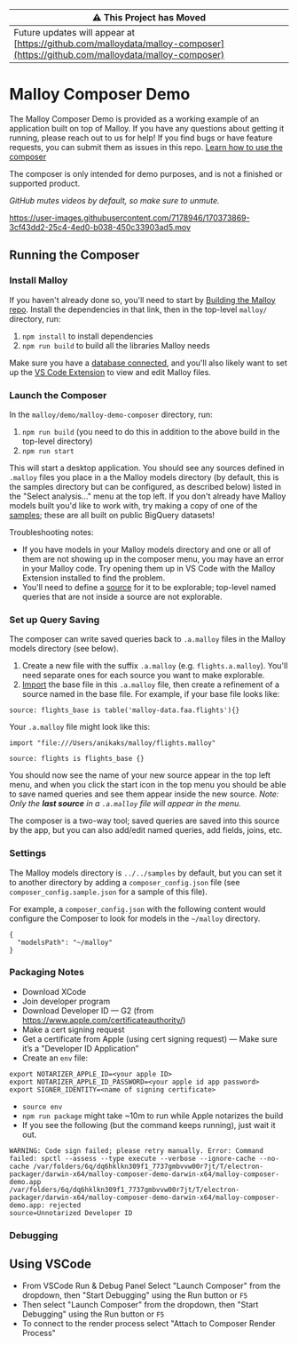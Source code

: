 | :warning: This Project has Moved                                                                                             |
| ---------------------------------------------------------------------------------------------------------------------------- |
| Future updates will appear at [https://github.com/malloydata/malloy-composer](https://github.com/malloydata/malloy-composer) |

# Malloy Composer Demo

The Malloy Composer Demo is provided as a working example of an application built on top of Malloy. If you have any questions about getting it running, please reach out to us for help! If you find bugs or have feature requests, you can submit them as issues in this repo. [Learn how to use the composer](https://docs.google.com/presentation/d/18KUl_rrz2K-hbsiKJYS3rtTcYxZMXKklyPllLmTtIYY/edit#slide=id.g1269816dcbe_0_140)

The composer is only intended for demo purposes, and is not a finished or supported product.

_GitHub mutes videos by default, so make sure to unmute._

https://user-images.githubusercontent.com/7178946/170373869-3cf43dd2-25c4-4ed0-b038-450c33903ad5.mov

## Running the Composer

### Install Malloy

If you haven't already done so, you'll need to start by [Building the Malloy repo](https://github.com/malloydata/malloy/blob/main/developing.md). Install the dependencies in that link, then in the top-level `malloy/` directory, run:

1. `npm install` to install dependencies
2. `npm run build` to build all the libraries Malloy needs

Make sure you have a [database connected](https://malloydata.github.io/documentation/connection_instructions.html), and you'll also likely want to set up the [VS Code Extension](https://github.com/malloydata/malloy#installing-the-extension) to view and edit Malloy files.

### Launch the Composer

In the `malloy/demo/malloy-demo-composer` directory, run:

1. `npm run build` (you need to do this in addition to the above build in the top-level directory)
2. `npm run start`

This will start a desktop application. You should see any sources defined in `.malloy` files you place in a the Malloy models directory (by default, this is the samples directory but can be configured, as described below) listed in the "Select analysis..." menu at the top left. If you don't already have Malloy models built you'd like to work with, try making a copy of one of the [samples](https://github.com/malloydata/malloy/tree/main/samples); these are all built on public BigQuery datasets!

Troubleshooting notes:

- If you have models in your Malloy models directory and one or all of them are not showing up in the composer menu, you may have an error in your Malloy code. Try opening them up in VS Code with the Malloy Extension installed to find the problem.
- You'll need to define a [source](https://malloydata.github.io/documentation/language/source.html) for it to be explorable; top-level named queries that are not inside a source are not explorable.

### Set up Query Saving

The composer can write saved queries back to `.a.malloy` files in the Malloy models directory (see below).

1. Create a new file with the suffix `.a.malloy` (e.g. `flights.a.malloy`). You'll need separate ones for each source you want to make explorable.
2. [Import](https://malloydata.github.io/documentation/language/imports.html) the base file in this `.a.malloy` file, then create a refinement of a source named in the base file. For example, if your base file looks like:

```malloy
source: flights_base is table('malloy-data.faa.flights'){}
```

Your `.a.malloy` file might look like this:

```
import "file:///Users/anikaks/malloy/flights.malloy"

source: flights is flights_base {}
```

You should now see the name of your new source appear in the top left menu, and when you click the start icon in the top menu you should be able to save named queries and see them appear inside the new source. _Note: Only the **last source** in a `.a.malloy` file will appear in the menu._

The composer is a two-way tool; saved queries are saved into this source by the app, but you can also add/edit named queries, add fields, joins, etc.

### Settings

The Malloy models directory is `../../samples` by default, but you can set it to another directory by adding a `composer_config.json` file (see `composer_config.sample.json` for a sample of this file).

For example, a `composer_config.json` with the following content would configure the Composer to look for models in the `~/malloy` directory.

```
{
  "modelsPath": "~/malloy"
}
```

### Packaging Notes

- Download XCode
- Join developer program
- Download Developer ID — G2 (from https://www.apple.com/certificateauthority/)
- Make a cert signing request
- Get a certificate from Apple (using cert signing request) — Make sure it’s a "Developer ID Application”
- Create an `env` file:

```
export NOTARIZER_APPLE_ID=<your apple ID>
export NOTARIZER_APPLE_ID_PASSWORD=<your apple id app password>
export SIGNER_IDENTITY=<name of signing certificate>
```

- `source env`
- `npm run package` might take ~10m to run while Apple notarizes the build
- If you see the following (but the command keeps running), just wait it out.

```
WARNING: Code sign failed; please retry manually. Error: Command failed: spctl --assess --type execute --verbose --ignore-cache --no-cache /var/folders/6q/dq6hklkn309f1_7737gmbvvw00r7jt/T/electron-packager/darwin-x64/malloy-composer-demo-darwin-x64/malloy-composer-demo.app
/var/folders/6q/dq6hklkn309f1_7737gmbvvw00r7jt/T/electron-packager/darwin-x64/malloy-composer-demo-darwin-x64/malloy-composer-demo.app: rejected
source=Unnotarized Developer ID
```

### Debugging

## Using VSCode

- From VSCode Run & Debug Panel Select "Launch Composer" from the dropdown, then "Start Debugging" using the Run button or `F5`
- Then select "Launch Composer" from the dropdown, then "Start Debugging" using the Run button or `F5`
- To connect to the render process select "Attach to Composer Render Process"
